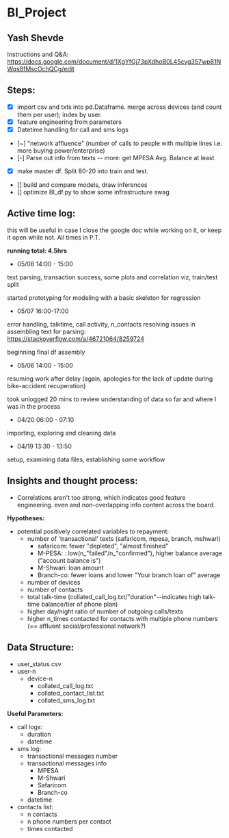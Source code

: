 # BI_Project
## Yash Shevde
Instructions and Q&A:
https://docs.google.com/document/d/1XgYfGj73pXdhoB0L45cvg357wp81NWqs8fMscOchQCg/edit

## **Steps:**
- [x] import csv and txts into pd.Dataframe. merge across devices (and count them per user); index by user.
- [x] feature engineering from parameters
- [x] Datetime handling for call and sms logs
- [~] "network affluence" (number of calls to people with multiple lines i.e. more buying power/enterprise)
- [-] Parse out info from texts -- more: get MPESA Avg. Balance at least
- [x] make master df. Split 80-20 into train and test.
- [] build and compare models, draw inferences
- [] optimize BI_df.py to show some infrastructure swag

## Active time log:
this will be useful in case I close the google doc while working on it, or keep it open while not.
All times in P.T.

**running total: 4.5hrs**

* 05/08 14:00 - 15:00

text parsing, transaction success, some plots and correlation viz, train/test split

started prototyping for modeling with a basic skeleton for regression

* 05/07 16:00-17:00

error handling, talktime, call activity, n_contacts
resolving issues in assembling text for parsing: https://stackoverflow.com/a/46721064/8259724

beginning final df assembly

* 05/06 14:00 - 15:00

resuming work after delay (again, apologies for the lack of update during bike-accident recuperation)

took unlogged 20 mins to review understanding of data so far and where I was in the process

* 04/20 06:00 - 07:10

importing, exploring and cleaning data

* 04/19 13:30 - 13:50

setup, examining data files, establishing some workflow

## Insights and thought process:

* Correlations aren't too strong, which indicates good feature engineering. even and non-overlapping info content across the board.

**Hypotheses:**

* potential positively correlated variables to repayment:
    * number of 'transactional' texts (safaricom, mpesa, branch, mshwari)
        * safaricom: fewer "depleted", "almost finished"
        * M-PESA: : low(n_"failed"/n_"confirmed"), higher balance average ("account balance is")
        * M-Shwari: loan amount
        * Branch-co: fewer loans and lower "Your branch loan of" average
    * number of devices
    * number of contacts
    * total talk-time (collated_call_log.txt/"duration"--indicates high talk-time balance/tier of phone plan)
    * higher day/night ratio of number of outgoing calls/texts
    * higher n_times contacted for contacts with multiple phone numbers (== affluent social/professional network?)

## **Data Structure:**
* user_status.csv
* user-n
    * device-n
        * collated_call_log.txt
        * collated_contact_list.txt
        * collated_sms_log.txt

**Useful Parameters:**

* call logs:
    * duration
    * datetime
* sms log:
    * transactional messages number
    * transactional messages info
        * MPESA
        * M-Shwari
        * Safaricom
        * Branch-co
    * datetime
* contacts list:
    * n contacts
    * n phone numbers per contact
    * times contacted

